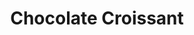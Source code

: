 ---
permalink: false
title: "Chocolate Croissant"
description: "Flaky layers filled with rich Belgian chocolate, your perfect morning indulgence."
image: "/images/uploads/Chocolate-Croissants.webp"
order_link: "/order/"
order_label: "Order Now"
details_link: "/menu/"
details_label: "Details"
---